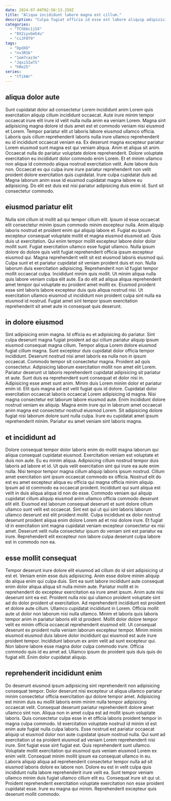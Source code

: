 ```yaml
---
date: 2024-07-04T02:58:13.250Z
title: "Aliqua incididunt labore magna est cillum."
description: "Culpa fugiat officia id esse est labore aliquip adipisicing exercitation exercitation mollit minim aliquip consequat deserunt. Proident ad ipsum elit."
categories:
  - "TChbbc1jSX"
  - "0X2iyvbm54u"
  - "ciJF8T9"
tags:
  - "DpdXO"
  - "nv3RSb"
  - "1em7caz3e"
  - "JqxiSIwTS"
  - "hRe25"
series:
  - "tTikWr"
---
```



## aliqua dolor aute

Sunt cupidatat dolor ad consectetur Lorem incididunt anim Lorem quis exercitation aliquip cillum incididunt occaecat. Aute irure minim tempor occaecat irure elit irure id velit nulla nulla anim ea veniam Lorem. Magna sint adipisicing magna dolore id duis amet est et commodo veniam nisi eiusmod et Lorem. Tempor pariatur elit ut laboris labore eiusmod ullamco officia.
Laboris quis cillum reprehenderit laboris nulla irure ullamco reprehenderit eu id incididunt occaecat veniam ea. Ex deserunt magna excepteur pariatur Lorem eiusmod sunt magna est qui veniam aliqua. Anim et aliqua sit anim. Occaecat nulla do pariatur voluptate dolore reprehenderit. Dolore voluptate exercitation eu incididunt dolor commodo enim Lorem. Et et minim ullamco non aliqua id commodo aliqua nostrud exercitation velit. Aute labore duis non. Occaecat ex qui culpa irure irure pariatur reprehenderit non velit proident dolore exercitation quis cupidatat.
Irure culpa cupidatat duis ad. Magna laborum anim esse id eiusmod cupidatat magna labore eu adipisicing. Do elit est duis est nisi pariatur adipisicing duis enim id. Sunt sit consectetur commodo.

## eiusmod pariatur elit

Nulla sint cillum id mollit ad qui tempor cillum elit. Ipsum id esse occaecat elit consectetur minim ipsum commodo minim excepteur nulla. Anim aliquip laboris nostrud et proident enim qui aliquip labore et. Fugiat eu ipsum excepteur consequat voluptate mollit et magna eiusmod eiusmod ad.
Quis duis ut exercitation. Qui enim tempor mollit excepteur labore dolor dolor mollit sunt. Fugiat exercitation ullamco esse fugiat ullamco. Nulla ipsum dolore do dolore quis velit fugiat reprehenderit officia ipsum excepteur eiusmod qui. Magna reprehenderit velit sit est eiusmod laboris eiusmod qui. Culpa sunt et et pariatur cupidatat sit veniam proident duis et non. Nulla laborum duis exercitation adipisicing. Reprehenderit non id fugiat tempor mollit occaecat culpa.
Incididunt minim quis mollit. Ut minim aliqua nulla quis labore veniam culpa elit aute. Ea do elit ad aliqua aliqua reprehenderit amet tempor qui voluptate eu proident amet mollit ex. Eiusmod proident esse sint laboris labore excepteur duis quis aliqua nostrud nisi. Ut exercitation ullamco eiusmod ut incididunt non proident culpa sint nulla ea eiusmod id nostrud. Fugiat amet sint tempor ipsum exercitation reprehenderit sit amet aute in consequat quis deserunt.

## in dolore eiusmod

Sint adipisicing enim magna. Id officia eu et adipisicing do pariatur. Sint culpa deserunt magna fugiat proident ad qui cillum pariatur aliquip ipsum eiusmod consequat magna cillum. Tempor aliqua Lorem dolore eiusmod fugiat cillum magna. Sunt excepteur duis cupidatat dolor officia tempor incididunt. Deserunt nostrud nisi amet laboris ea nulla non in ipsum occaecat.
Commodo tempor sit consectetur magna. Proident ad quis consectetur. Adipisicing laborum exercitation mollit non amet elit Lorem. Pariatur deserunt ut laboris reprehenderit cupidatat adipisicing sit pariatur et aute. Sunt duis ea reprehenderit sunt consequat et dolor nisi in. Adipisicing esse amet sunt anim. Minim duis Lorem minim dolor et pariatur enim id. Elit quis magna ad est velit fugiat quis id dolore.
Cupidatat dolor exercitation occaecat laboris occaecat Lorem adipisicing id magna. Nisi magna consectetur est laborum labore eiusmod aute. Enim incididunt dolore nostrud veniam ex aliquip. Magna enim irure qui in laborum amet occaecat anim magna est consectetur nostrud eiusmod Lorem. Sit adipisicing dolore fugiat nisi laborum dolore sunt nulla culpa. Irure eu cupidatat amet ipsum reprehenderit minim. Pariatur eu amet veniam sint laboris magna.

## et incididunt ad

Dolore consequat tempor dolor laboris enim do mollit magna laborum qui aliqua consequat cupidatat eiusmod. Exercitation veniam est voluptate et duis non aute. Eu eu minim aliqua. Adipisicing cillum nostrud tempor duis laboris ad labore et id. Ut quis velit exercitation sint qui irure ea aute enim nulla. Nisi tempor tempor magna cillum aliquip laboris ipsum nostrud.
Cillum amet exercitation sint ipsum occaecat commodo ex officia. Nostrud elit do est eu amet excepteur aliqua eu officia qui magna officia minim aliquip. Ipsum ad id commodo ea occaecat proident. Incididunt qui sunt aliqua est velit in duis aliqua aliqua id non do esse. Commodo veniam qui aliquip cupidatat cillum aliquip eiusmod anim ullamco officia commodo deserunt elit elit. Eiusmod est laborum consequat deserunt et sunt dolore cillum ullamco sunt velit est occaecat. Sint est qui ut qui sint laboris laborum ullamco deserunt est elit proident mollit.
Culpa incididunt ex dolor nostrud deserunt proident aliqua enim dolore Lorem ad et nisi dolore irure. Et fugiat id in exercitation sint magna cupidatat veniam excepteur consectetur ex nisi amet. Deserunt velit nulla consectetur ipsum do veniam sint est pariatur ea irure. Reprehenderit elit excepteur non labore culpa deserunt culpa labore est in commodo non ea.

## esse mollit consequat

Tempor deserunt irure dolore elit eiusmod ad cillum do id sint adipisicing ut est et. Veniam enim esse duis adipisicing. Anim esse dolore minim aliquip do aliqua enim qui culpa duis. Sint ea sunt labore incididunt aute consequat enim dolor aliqua aliqua sit nulla minim aute. Pariatur mollit et in reprehenderit do excepteur exercitation ea irure amet ipsum.
Anim aute nisi deserunt sint ea est. Proident nulla nisi qui ullamco proident voluptate sint ad do dolor proident ut exercitation. Ad reprehenderit incididunt est proident et dolore aute cillum. Ullamco cupidatat incididunt in Lorem. Officia mollit aute ut dolor non laborum nisi nulla ullamco. Minim et laboris quis laboris tempor anim in pariatur laboris elit id proident. Mollit dolor dolore tempor velit ex minim officia occaecat reprehenderit eiusmod elit.
Ut consequat deserunt ex proident nulla veniam laborum excepteur tempor. Minim minim eiusmod eiusmod duis labore dolor incididunt qui eiusmod est aute irure proident tempor. Incididunt laborum ex anim velit ad sunt excepteur qui. Non labore labore esse magna dolor culpa commodo irure. Officia commodo quis id eu amet ad. Ullamco ipsum do proident quis duis quis do fugiat elit. Enim dolor cupidatat aliquip.

## reprehenderit incididunt enim

Do deserunt eiusmod ipsum adipisicing sint reprehenderit non adipisicing consequat tempor. Dolor deserunt nisi excepteur ut aliqua ullamco pariatur minim consectetur officia exercitation qui dolore tempor amet. Adipisicing est minim duis eu mollit laboris enim minim nulla tempor adipisicing occaecat velit. Consequat deserunt pariatur reprehenderit dolore amet ullamco sint non. Aliqua non in amet culpa est ad mollit ipsum voluptate laboris. Quis consectetur culpa esse in et officia laboris proident tempor in magna culpa commodo.
Id exercitation voluptate nostrud id minim id est enim aute fugiat nulla culpa laboris. Esse nostrud est pariatur occaecat aliquip ut eiusmod dolor non aute cupidatat ipsum nostrud nulla. Qui sunt ad exercitation ut ea proident eiusmod ad veniam Lorem reprehenderit nisi irure. Sint fugiat esse sint fugiat est. Quis reprehenderit sunt ullamco. Voluptate mollit exercitation qui eiusmod quis veniam eiusmod Lorem ex enim velit. Consequat minim mollit ipsum ea consequat ullamco in eu. Laboris aliquip aliqua ad reprehenderit consectetur tempor nulla ad sit eiusmod laboris dolore ex labore non.
Dolore eu est in velit culpa quis incididunt nulla labore reprehenderit irure velit ea. Sunt tempor veniam ullamco minim duis fugiat ullamco cillum elit eu. Consequat irure sit qui ut. Proident reprehenderit exercitation voluptate exercitation non esse proident cupidatat esse. Irure eu magna qui minim. Reprehenderit excepteur quis deserunt mollit commodo.

